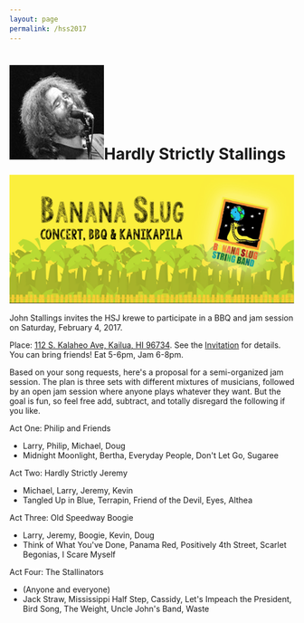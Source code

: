 ```yaml
---
layout: page
permalink: /hss2017
---
```


<h1><img class="ui avatar image" src="/images/jerryavatar.jpg">Hardly Strictly Stallings</h1>

<img class="ui centered fluid image" src="/images/hss2017.png">

John Stallings invites the HSJ krewe to participate in a BBQ and jam session on Saturday, February 4, 2017.
 
Place: [112 S. Kalaheo Ave, Kailua, HI 96734](http://maps.google.com/?q=112%20S.%20Kalaheo%20Ave,%20Kailua,%20HI%2096734). 
See the [Invitation](https://goo.gl/qjs29A) for details. You can bring friends! Eat 5-6pm, Jam 6-8pm.

Based on your song requests, here's a proposal for a semi-organized jam session. The plan is three sets with different mixtures of musicians, followed by an open jam session where anyone plays whatever they want.  But the goal is fun, so feel free add, subtract, and totally disregard the following if you like.
 
Act One: Philip and Friends

* Larry, Philip, Michael, Doug
* Midnight Moonlight, Bertha, Everyday People, Don't Let Go, Sugaree

Act Two: Hardly Strictly Jeremy

* Michael, Larry, Jeremy, Kevin
* Tangled Up in Blue, Terrapin, Friend of the Devil, Eyes, Althea

Act Three: Old Speedway Boogie

* Larry, Jeremy, Boogie, Kevin, Doug
* Think of What You've Done, Panama Red, Positively 4th Street, Scarlet Begonias, I Scare Myself

Act Four: The Stallinators

* (Anyone and everyone)
* Jack Straw, Mississippi Half Step, Cassidy, Let's Impeach the President, Bird Song, The Weight, Uncle John's Band, Waste


